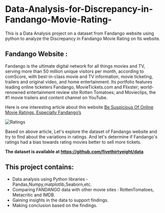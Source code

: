 # Data-Analysis-for-Discrepancy-in-Fandango-Movie-Rating-
This is a Data Analysis project on a dataset from Fandango website using python to analyze the Discrepancy in Fandango Movie Rating on Its website.

## Fandango Website :
Fandango is the ultimate digital network for all things movies and TV, serving more than 50 million unique visitors per month, according to comScore, with best-in-class movie and TV information, movie ticketing, trailers and original video, and home entertainment. Its portfolio features leading online ticketers Fandango, MovieTickets.com and Flixster; world-renowned entertainment review site Rotten Tomatoes; and Movieclips, the #1 movie trailers and content channel on YouTube. 

Here is one interesting article about this website
[Be Suspicious Of Online Movie Ratings, Especially Fandango’s](https://fivethirtyeight.com/features/fandango-movies-ratings/)

![Ratings](https://fivethirtyeight.com/wp-content/uploads/2015/10/fandango_banner_revise.png)


Based on above article, Let's explore the dataset of Fandango website and try to find about the variations in ratings.
And let's determine if Fandango's ratings had a bias towards rating movies better to sell more tickets.

**The dataset is available at https://github.com/fivethirtyeight/data**

## This project contains:
* Data analysis using Python libraries - Pandas,Numpy,matplotlib,Seaborn,etc.
* Comparing FANDANGO data with other movie sites : RottenTomatoes, Metacritic and IMDB.
* Gaining insights in the data to support findings.
* Making conclusion based on the findings.
